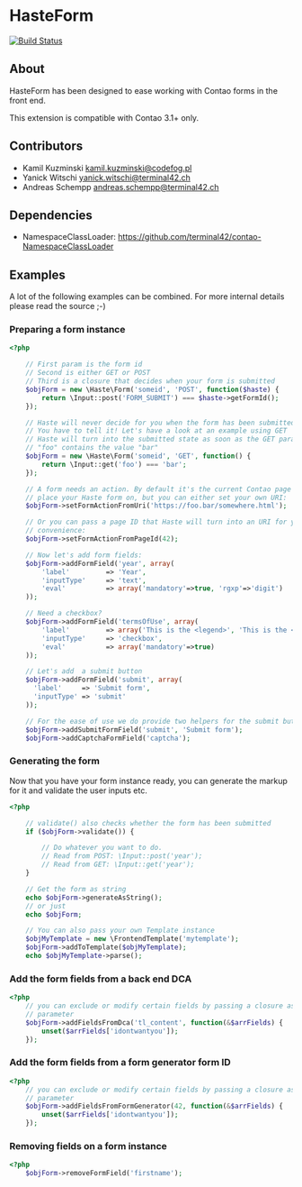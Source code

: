 HasteForm
======================

[![Build Status](https://travis-ci.org/codefog/contao-haste.png)](https://travis-ci.org/codefog/contao-haste.png)

About
-----

HasteForm has been designed to ease working with Contao forms in the front end.

This extension is compatible with Contao 3.1+ only.


Contributors
-------------------

* Kamil Kuzminski <kamil.kuzminski@codefog.pl>
* Yanick Witschi <yanick.witschi@terminal42.ch>
* Andreas Schempp <andreas.schempp@terminal42.ch>

Dependencies
-------------------

* NamespaceClassLoader: https://github.com/terminal42/contao-NamespaceClassLoader


Examples
------------

A lot of the following examples can be combined.
For more internal details please read the source ;-)

### Preparing a form instance
```php
<?php

    // First param is the form id
    // Second is either GET or POST
    // Third is a closure that decides when your form is submitted
    $objForm = new \Haste\Form('someid', 'POST', function($haste) {
        return \Input::post('FORM_SUBMIT') === $haste->getFormId();
    });

    // Haste will never decide for you when the form has been submitted.
    // You have to tell it! Let's have a look at an example using GET
    // Haste will turn into the submitted state as soon as the GET param
    // "foo" contains the value "bar"
    $objForm = new \Haste\Form('someid', 'GET', function() {
        return \Input::get('foo') === 'bar';
    });

    // A form needs an action. By default it's the current Contao page you
    // place your Haste form on, but you can either set your own URI:
    $objForm->setFormActionFromUri('https://foo.bar/somewhere.html');

    // Or you can pass a page ID that Haste will turn into an URI for your
    // convenience:
    $objForm->setFormActionFromPageId(42);

    // Now let's add form fields:
    $objForm->addFormField('year', array(
        'label'         => 'Year',
        'inputType'     => 'text',
        'eval'          => array('mandatory'=>true, 'rgxp'=>'digit')
    ));

    // Need a checkbox?
    $objForm->addFormField('termsOfUse', array(
        'label'         => array('This is the <legend>', 'This is the <label>'),
        'inputType'     => 'checkbox',
        'eval'          => array('mandatory'=>true)
    ));

    // Let's add  a submit button
    $objForm->addFormField('submit', array(
      'label'     => 'Submit form',
      'inputType' => 'submit'
    ));

    // For the ease of use we do provide two helpers for the submit button and captcha field
    $objForm->addSubmitFormField('submit', 'Submit form');
    $objForm->addCaptchaFormField('captcha');

```

### Generating the form
Now that you have your form instance ready, you can generate the markup for it
and validate the user inputs etc.

```php
<?php

    // validate() also checks whether the form has been submitted
    if ($objForm->validate()) {

        // Do whatever you want to do.
        // Read from POST: \Input::post('year');
        // Read from GET: \Input::get('year');
    }

    // Get the form as string
    echo $objForm->generateAsString();
    // or just
    echo $objForm;

    // You can also pass your own Template instance
    $objMyTemplate = new \FrontendTemplate('mytemplate');
    $objForm->addToTemplate($objMyTemplate);
    echo $objMyTemplate->parse();
```

### Add the form fields from a back end DCA

```php
<?php
    // you can exclude or modify certain fields by passing a closure as second
    // parameter
    $objForm->addFieldsFromDca('tl_content', function(&$arrFields) {
        unset($arrFields['idontwantyou']);
    });
```

### Add the form fields from a form generator form ID

```php
<?php
    // you can exclude or modify certain fields by passing a closure as second
    // parameter
    $objForm->addFieldsFromFormGenerator(42, function(&$arrFields) {
        unset($arrFields['idontwantyou']);
    });
```

### Removing fields on a form instance

```php
<?php
    $objForm->removeFormField('firstname');
```